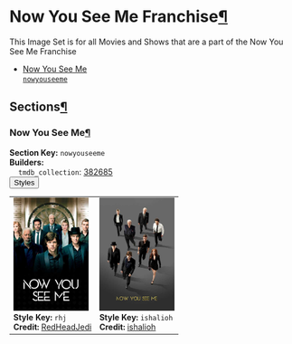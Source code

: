<h1 id="now-you-see-me-franchise">Now You See Me Franchise<a class="headerlink" href="#now-you-see-me-franchise" title="Permalink to this heading">¶</a></h1>
This Image Set is for all Movies and Shows that are a part of the Now You See Me Franchise

<ul class="images-index-table">
  <li><a href="#now-you-see-me"><div class="images-inline-link">Now You See Me<br><code>nowyouseeme</code></div></a></li>
</ul>

<h2 id="sections">Sections<a class="headerlink" href="#sections" title="Permalink to this heading">¶</a></h2>
<h3 id="now-you-see-me">Now You See Me<a class="headerlink" href="#now-you-see-me" title="Permalink to this heading">¶</a></h3>
<strong>Section Key:</strong> <code>nowyouseeme</code>
<br><strong>Builders:</strong>
<br>
&nbsp;&nbsp;&nbsp;&nbsp;<code>tmdb_collection</code>: <a href="https://www.themoviedb.org/collection/382685" target="_blank" rel="noopener noreferrer">382685</a><br>
</ul>
<button class="image-accordion">Styles</button>
<div class="image-panel">
  <table class="image-table">
    <tr>
      <td>
        <div>
          <a href="https://theposterdb.com/set/945" target="_blank" rel="noopener noreferrer"><img src="https://raw.githubusercontent.com/meisnate12/PMM-Image-Sets/master/nowyouseeme/styles/nowyouseeme/rhj.jpg" height="200"/></a><br>
          <strong>Style Key:</strong> <code>rhj</code><br>
          <strong>Credit:</strong> <a href="https://theposterdb.com/set/945" target="_blank" rel="noopener noreferrer">RedHeadJedi</a><br>
        </div>
      </td>
      <td>
        <div>
          <a href="https://theposterdb.com/set/4729" target="_blank" rel="noopener noreferrer"><img src="https://raw.githubusercontent.com/meisnate12/PMM-Image-Sets/master/nowyouseeme/styles/nowyouseeme/ishalioh.jpg" height="200"/></a><br>
          <strong>Style Key:</strong> <code>ishalioh</code><br>
          <strong>Credit:</strong> <a href="https://theposterdb.com/set/4729" target="_blank" rel="noopener noreferrer">ishalioh</a><br>
        </div>
      </td>
    </tr>
  </table>
</div>

